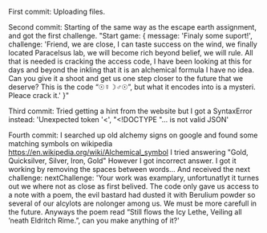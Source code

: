 First commit: Uploading files.

Second commit: Starting of the same way as the escape earth assignment, and got the first challenge.
"Start game: {
  message: 'Finaly some suport!',
  challenge: 'Friend, we are close, I can taste success on the wind, we finally located Paracelsus lab, we will become rich beyond belief, we will rule. All that is needed is cracking the access code, I have been looking at this for days and beyond the inkling that it is an alchemical formula I have no idea. Can you give it a shoot and get us one step closer to the future that we deserve? This is the code “☉☿☽♂☉”, but what it encodes into is a mysteri. Pleace crack it.'
}"

Third commit: Tried getting a hint from the website but I got a SyntaxError instead: 'Unexpected token '<', "<!DOCTYPE "... is not valid JSON'

Fourth commit: I searched up old alchemy signs on google and found some matching symbols on wikipedia https://en.wikipedia.org/wiki/Alchemical_symbol
I tried answering "Gold, Quicksilver, Silver, Iron, Gold" However I got incorrect answer. I got it working by removing the spaces between words...
And received the next challenge:
  nextChallenge: 'Your work was examplary, unfortunatlyt it turnes out we where not as close as first belived. The code only gave us access to a note with a poem, the evil bastard had dusted it with Berulium powder so several of our alcylots are nolonger among us. We must be more carefull in the future. Anyways the poem read “Still flows the Icy Lethe, Veiling all ’neath Eldritch Rime.”, can you make anything of it?'